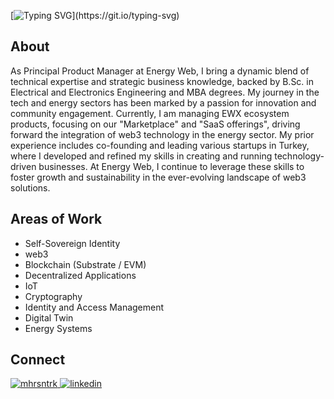 [![Typing SVG](https://readme-typing-svg.herokuapp.com?size=35&color=FF6900&vCenter=true&width=750&lines=hello%2C+world.;hello%2C+decentralized+world.)](https://git.io/typing-svg)

## About
As Principal Product Manager at Energy Web, I bring a dynamic blend of technical expertise and strategic business knowledge, backed by B.Sc. in Electrical and Electronics Engineering and MBA degrees. My journey in the tech and energy sectors has been marked by a passion for innovation and community engagement. Currently, I am managing EWX ecosystem products, focusing on our "Marketplace" and "SaaS offerings", driving forward the integration of web3 technology in the energy sector. My prior experience includes co-founding and leading various startups in Turkey, where I developed and refined my skills in creating and running technology-driven businesses. At Energy Web, I continue to leverage these skills to foster growth and sustainability in the ever-evolving landscape of web3 solutions.

## Areas of Work
- Self-Sovereign Identity
- web3
- Blockchain (Substrate / EVM)
- Decentralized Applications
- IoT
- Cryptography
- Identity and Access Management
- Digital Twin
- Energy Systems

## Connect
<div align="left">
  <a href="https://twitter.com/mhrsntrk" target="blank"><img src="https://img.shields.io/twitter/follow/mhrsntrk?logo=twitter&style=for-the-badge" alt="mhrsntrk" />
  </a>
  <a href="https://linkedin.com/in/mahirsenturk" target="_blank">
    <img src=https://img.shields.io/badge/linkedin-%231E77B5.svg?&style=for-the-badge&logo=linkedin&logoColor=white alt=linkedin style="margin-bottom: 5px;" />
  </a>
</div>  

